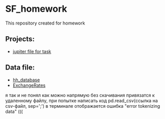 # SF_homework
This repository created for homework

## Projects:
* [jupiter file for task](https://github.com/schdlr50/Project_1/blob/main/Project-1.ipynb)

## Data file:
* [hh_database](https://drive.google.com/file/d/1vx2lAy7DgG39VzN6VkqlbJpgrbSqVYLw/view?usp=drive_link)
* [ExchangeRates](https://drive.google.com/file/d/1JanrHM-HXRFFWhK9Aom2zC_c3kO7LwQB/view?usp=drive_link)

я так и не понял как можно напрямую без скачивания привязатся к удаленному файлу, при попытке написать код pd.read_csv(ссылка на csv-файл, sep=';') в терминале отображается ошибка "error tokenizing data" (((